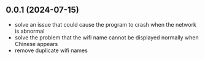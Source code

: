 ## 0.0.1 (2024-07-15)

- solve an issue that could cause the program to crash when the network is abnormal
- solve the problem that the wifi name cannot be displayed normally when Chinese appears
- remove duplicate wifi names

